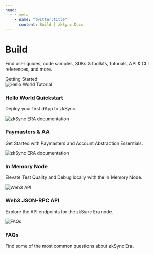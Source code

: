 ```yaml
---
head:
  - - meta
    - name: "twitter:title"
      content: Build | zkSync Docs
---
```


# Build

Find user guides, code samples, SDKs & toolkits, tutorials, API & CLI references, and more.

<div class="cards-heading">
   <span class="title-section">Getting Started</span>
</div>
<section>
  <div class="card-container">
    <RouterLink
      to="/build/quick-start/hello-world"
      class="card"
    >
      <img  
        src="/images/landing/hello-world.png" 
        alt="Hello World Tutorial"
      >
      <div class="content">
        <h3>Hello World Quickstart</h3>
        <p>Deploy your first dApp to zkSync.</p>
      </div>
    </RouterLink>
    <RouterLink
      to="/build/tutorials/smart-contract-development/paymasters/custom-paymaster-tutorial"
      class="card"
    >
      <img
        src="/images/landing/Paymasters-AA.png" 
        alt="zkSync ERA documentation"
      />
      <div class="content">
        <h3>Paymasters & AA</h3>
        <p>Get Started with Paymasters and Account Abstraction Essentials.</p>
      </div>
    </RouterLink>
    <RouterLink
      to="/build/test-and-debug/era-test-node"
      class="card"
    >
      <img  
        src="/images/landing/era-test-node.png" 
        alt="zkSync ERA documentation"
      >
      <div class="content">
        <h3>In Memory Node</h3>
        <p>Elevate Test Quality and Debug locally with the In Memory Node.</p>
      </div>
    </RouterLink>
    <RouterLink
      to="/build/api"
      class="card"
    >
      <img
        src="/images/landing/web3-api.png" 
        alt="Web3 API"
      />
      <div class="content">
        <h3>Web3 JSON-RPC API</h3>
        <p>Explore the API endpoints for the zkSync Era node.</p>
      </div>
    </RouterLink>
    <RouterLink
      to="/build/support/faq"
      class="card"
    >
      <img  
        src="/images/landing/faq.png" 
        alt="FAQs"
      >
      <div class="content">
        <h3>FAQs</h3>
        <p>Find some of the most common questions about zkSync Era.</p>
      </div>
    </RouterLink>
  </div>
</section>

